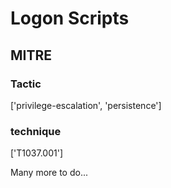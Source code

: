 # Logon Scripts

## MITRE

### Tactic
['privilege-escalation', 'persistence']

### technique
['T1037.001']

Many more to do...
